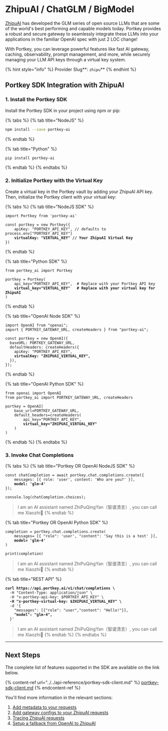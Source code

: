 # ZhipuAI / ChatGLM / BigModel

[ZhipuAI](https://open.bigmodel.cn/) has developed the GLM series of open source LLMs that are some of the world's best performing and capable models today. Portkey provides a robust and secure gateway to seamlessly integrate these LLMs into your applications in the familiar OpenAI spec with just 2 LOC change!

With Portkey, you can leverage powerful features like fast AI gateway, caching, observability, prompt management, and more, while securely managing your LLM API keys through a virtual key system.

{% hint style="info" %}
Provider Slug**: **<mark style="color:blue;">**`zhipu`**</mark>
{% endhint %}

## Portkey SDK Integration with ZhipuAI

### **1. Install the Portkey SDK**

Install the Portkey SDK in your project using npm or pip:

{% tabs %}
{% tab title="NodeJS" %}
```bash
npm install --save portkey-ai
```
{% endtab %}

{% tab title="Python" %}
```bash
pip install portkey-ai
```
{% endtab %}
{% endtabs %}

### **2. Initialize Portkey with the Virtual Key**

Create a virtual key in the Portkey vault by adding your ZhipuAI API key. Then, initialize the Portkey client with your virtual key:

{% tabs %}
{% tab title="NodeJS SDK" %}
<pre class="language-javascript"><code class="lang-javascript">import Portkey from 'portkey-ai'
 
const portkey = new Portkey({
    apiKey: "PORTKEY_API_KEY", // defaults to process.env["PORTKEY_API_KEY"]
<strong>    virtualKey: "VIRTUAL_KEY" // Your ZhipuAI Virtual Key
</strong>})
</code></pre>
{% endtab %}

{% tab title="Python SDK" %}
<pre class="language-python"><code class="lang-python">from portkey_ai import Portkey

portkey = Portkey(
    api_key="PORTKEY_API_KEY",  # Replace with your Portkey API key
<strong>    virtual_key="VIRTUAL_KEY"   # Replace with your virtual key for ZhipuAI
</strong>)
</code></pre>
{% endtab %}

{% tab title="OpenAI Node SDK" %}
<pre class="language-typescript"><code class="lang-typescript">import OpenAI from "openai";
import { PORTKEY_GATEWAY_URL, createHeaders } from "portkey-ai";

const portkey = new OpenAI({
  baseURL: PORTKEY_GATEWAY_URL,
  defaultHeaders: createHeaders({
    apiKey: "PORTKEY_API_KEY",
<strong>    virtualKey: "ZHIPUAI_VIRTUAL_KEY",
</strong>  }),
});
</code></pre>
{% endtab %}

{% tab title="OpenAI Python SDK" %}
<pre class="language-python"><code class="lang-python">from openai import OpenAI
from portkey_ai import PORTKEY_GATEWAY_URL, createHeaders

portkey = OpenAI(
    base_url=PORTKEY_GATEWAY_URL,
    default_headers=createHeaders(
        api_key="PORTKEY_API_KEY",
<strong>        virtual_key="ZHIPUAI_VIRTUAL_KEY"
</strong>    )
)
</code></pre>
{% endtab %}
{% endtabs %}

### **3. Invoke Chat Completions**

{% tabs %}
{% tab title="Portkey OR OpenAI NodeJS SDK" %}
<pre class="language-javascript"><code class="lang-javascript">const chatCompletion = await portkey.chat.completions.create({
    messages: [{ role: 'user', content: 'Who are you?' }],
<strong>    model: 'glm-4'
</strong>});

console.log(chatCompletion.choices);
</code></pre>

> I am an AI assistant named ZhiPuQingYan（智谱清言）, you can call me Xiaozhi🤖
{% endtab %}

{% tab title="Portkey OR OpenAI Python SDK" %}
<pre class="language-python"><code class="lang-python">completion = portkey.chat.completions.create(
    messages= [{ "role": 'user', "content": 'Say this is a test' }],
<strong>    model= 'glm-4'
</strong>)

print(completion)
</code></pre>

> I am an AI assistant named ZhiPuQingYan（智谱清言）, you can call me Xiaozhi🤖
{% endtab %}

{% tab title="REST API" %}
<pre class="language-bash"><code class="lang-bash"><strong>curl https://api.portkey.ai/v1/chat/completions \
</strong>  -H "Content-Type: application/json" \
  -H "x-portkey-api-key: $PORTKEY_API_KEY" \
<strong>  -H "x-portkey-virtual-key: $ZHIPUAI_VIRTUAL_KEY" \
</strong>  -d '{
    "messages": [{"role": "user","content": "Hello!"}],
<strong>    "model": "glm-4",
</strong>  }'
</code></pre>

> I am an AI assistant named ZhiPuQingYan（智谱清言）, you can call me Xiaozhi🤖
{% endtab %}
{% endtabs %}

***

## Next Steps

The complete list of features supported in the SDK are available on the link below.

{% content-ref url="../../api-reference/portkey-sdk-client.md" %}
[portkey-sdk-client.md](../../api-reference/portkey-sdk-client.md)
{% endcontent-ref %}

You'll find more information in the relevant sections:

1. [Add metadata to your requests](../../product/observability-modern-monitoring-for-llms/metadata.md)
2. [Add gateway configs to your ZhipuAI requests](../../product/ai-gateway-streamline-llm-integrations/configs.md)
3. [Tracing ZhipuAI requests](../../product/observability-modern-monitoring-for-llms/traces.md)
4. [Setup a fallback from OpenAI to ZhipuAI](../../product/ai-gateway-streamline-llm-integrations/fallbacks.md)
